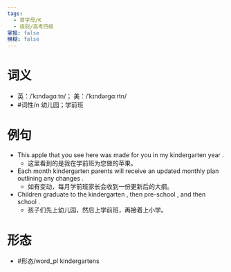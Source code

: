 ```yaml
---
tags:
  - 首字母/K
  - 级别/高考四级
掌握: false
模糊: false
---
```

# 词义
- 英：/ˈkɪndəɡɑːtn/； 美：/ˈkɪndərɡɑːrtn/
- #词性/n  幼儿园；学前班
# 例句
- This apple that you see here was made for you in my kindergarten year .
	- 这里看到的是我在学前班为您做的苹果。
- Each month kindergarten parents will receive an updated monthly plan outlining any changes .
	- 如有变动，每月学前班家长会收到一份更新后的大纲。
- Children graduate to the kindergarten , then pre-school , and then school .
	- 孩子们先上幼儿园，然后上学前班，再接着上小学。
# 形态
- #形态/word_pl kindergartens
